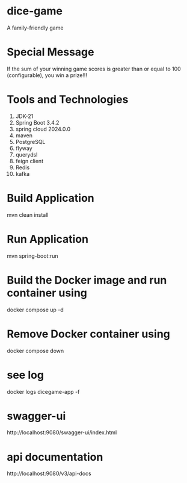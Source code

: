 # dice-game
A family-friendly game

# Special Message
If the sum of your winning game scores is greater than or equal to 100 (configurable), you win a prize!!!

# Tools and Technologies
1. JDK-21
2. Spring Boot 3.4.2
3. spring cloud 2024.0.0
4. maven
5. PostgreSQL
6. flyway
7. querydsl
8. feign client
9. Redis
10. kafka

# Build Application
mvn clean install

# Run Application
mvn spring-boot:run

# Build the Docker image and run container using
docker compose up -d

# Remove Docker container using
docker compose down

# see log
docker logs dicegame-app -f

# swagger-ui
http://localhost:9080/swagger-ui/index.html

# api documentation
http://localhost:9080/v3/api-docs

